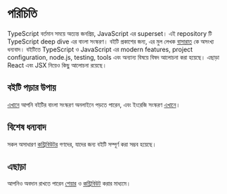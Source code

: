 # পরিচিতি 
TypeScript বর্তমান সময়ে অত্যন্ত জনপ্রিয়, JavaScript এর superset। এই repository টি TypeScript deep dive এর বাংলা সংস্করণ। বইটি প্রকাশের জন্য, এর মুল লেখক [বাসারাত](https://github.com/basarat) কে অসংখ্য ধন্যবাদ। বইটিতে TypeScript ও JavaScript এর modern features, project configuration, node.js, testing, tools এবং অন্যান্য বিষয়ে বিষদ আলোচনা করা হয়েছে। এছাড়া React এবং JSX নিয়েও কিছু আলোচনা রয়েছে।

## বইটি পড়ার উপায়
[এখানে](https://sajibsrs.gitbook.io/typescript-book-bn) আপনি বইটির বাংলা সংস্করণ অনলাইনে পড়তে পারেন, এবং ইংরেজি সংস্করণ [এখানে](https://basarat.gitbook.io/typescript/getting-started)।

## বিশেষ ধন্যবাদ 
সকল অসাধারণ [কন্ট্রিবিউটর](https://github.com/basarat/typescript-book/graphs/contributors) গণদের, যাদের জন্য বইটি সম্পূর্ণ করা সম্ভব হয়েছে। 

## এছাড়া 
আপনিও অবদান রাখতে পারেন
[শেয়ার](https://sajibsrs.gitbook.io/typescript-book-bn) ও
[কন্ট্রিবিউট](https://github.com/sajibsrs/typescript-book-bn) করার মাধ্যমে।